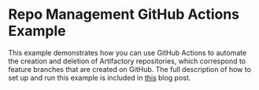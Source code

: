 # Repo Management GitHub Actions Example 
 
This example demonstrates how you can use GitHub Actions to automate the creation and deletion of Artifactory repositories, which correspond to feature branches that are created on GitHub. The full description of how to set up and run this example is included in [this](https://jfrog.com/blog/automating-your-feature-branch-repository-management-with-jfrog-cli/) blog post.
 
